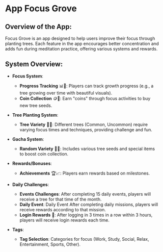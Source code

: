 # App Focus Grove

## Overview of the App:
Focus Grove is an app designed to help users improve their focus through planting trees. Each feature in the app encourages better concentration and adds fun during meditation practice, offering various systems and rewards.

## System Overview:

- **Focus System**:
    - **Progress Tracking** 📊🌱: Players can track growth progress (e.g., a tree growing over time with beautiful visuals).
    - **Coin Collection** 🪙🌿: Earn "coins" through focus activities to buy new tree seeds.
  
- **Tree Planting System**:
    - **Tree Variety** 🌳🌸: Different trees (Common, Uncommon) require varying focus times and techniques, providing challenge and fun.
  
- **Gacha System**:
    - **Random Variety** 🎲🌱: Includes various tree seeds and special items to boost coin collection.
  
- **Rewards/Bonuses**:
    - **Achievements** 🏆📈: Players earn rewards based on milestones.
  
- **Daily Challenges**:
    - **Events Challenges**: After completing 15 daily events, players will receive a tree for that time of the month.
    - **Daily Event**: Daily Event After completing daily missions, players will receive rewards according to that mission.
    - **Login Rewards** 📅: After logging in 3 times in a row within 3 hours, players will receive login rewards each time.
  
- **Tags**:
    - **Tag Selection**: Categories for focus (Work, Study, Social, Relax, Entertainment, Sports, Other).
